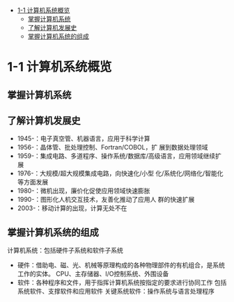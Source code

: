 
- [1-1 计算机系统概览](#%E7%BA%BF%E7%A8%8Bio%E6%A8%A1%E5%9E%8B)
  - [掌握计算机系统](#%E9%98%BB%E5%A1%9Eio)
  - [了解计算机发展史](#%E9%9D%9E%E9%98%BB%E5%A1%9Eio)
  - [掌握计算机系统的组成](#io%E5%A4%9A%E8%B7%AF%E5%A4%8D%E7%94%A8)
  
# 1-1 计算机系统概览
## 掌握计算机系统
## 了解计算机发展史
- 1945-：电子真空管、机器语言，应用于科学计算 
- 1956-：晶体管、批处理控制、Fortran/COBOL，扩 展到数据处理领域 
- 1959-：集成电路、多道程序、操作系统/数据库/高级语言，应用领域继续扩展 
- 1976-：大规模/超大规模集成电路，向快速化/小型 化/系统化/网络化/智能化等方面发展 
- 1980-：微机出现，廉价化促使应用领域快速膨胀 
- 1990-：图形化人机交互技术，友善化推动了应用人 群的快速扩展 
- 2003-：移动计算的出现，计算无处不在
## 掌握计算机系统的组成
计算机系统：包括硬件子系统和软件子系统
- 硬件：借助电、磁、光、机械等原理构成的各种物理部件的有机组合，是系统工作的实体。
  CPU、主存储器、I/O控制系统、外围设备
- 软件：各种程序和文件，用于指挥计算机系统按指定的要求进行协同工作
    包括系统软件、支撑软件和应用软件
    关键系统软件：操作系统与语言处理程序
    
